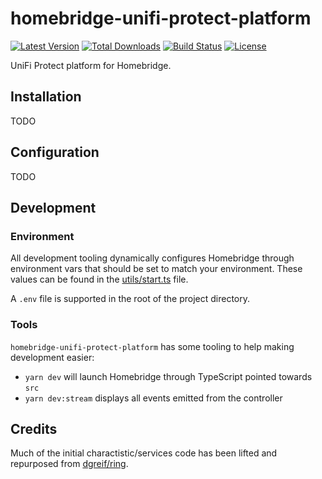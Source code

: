 # homebridge-unifi-protect-platform

[![Latest Version](https://img.shields.io/npm/v/homebridge-unifi-protect-platform.svg)](https://www.npmjs.com/package/homebridge-unifi-protect-platform)
[![Total Downloads](https://img.shields.io/npm/dt/homebridge-unifi-protect-platform.svg)](https://www.npmjs.com/package/homebridge-unifi-protect-platform)
[![Build Status](https://cloud.drone.io/api/badges/shnhrrsn/homebridge-unifi-protect-platform/status.svg)](https://cloud.drone.io/shnhrrsn/homebridge-unifi-protect-platform)
[![License](https://img.shields.io/npm/l/homebridge-unifi-protect-platform.svg)](https://www.npmjs.com/package/homebridge-unifi-protect-platform)

UniFi Protect platform for Homebridge.

## Installation

TODO

## Configuration

TODO

## Development

### Environment

All development tooling dynamically configures Homebridge through environment vars that should be set to match your environment. These values can be found in the [utils/start.ts](./utils/start.ts) file.

A `.env` file is supported in the root of the project directory.

### Tools

`homebridge-unifi-protect-platform` has some tooling to help making development easier:

- `yarn dev` will launch Homebridge through TypeScript pointed towards `src`
- `yarn dev:stream` displays all events emitted from the controller

## Credits

Much of the initial charactistic/services code has been lifted and repurposed from [dgreif/ring](https://github.com/dgreif/ring).
